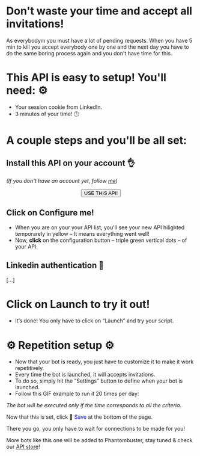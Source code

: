# Don't waste your time and accept all invitations!
As everybodym you must have a lot of pending requests. When you have 5 min to kill you accept everybody one by one and the next day you have to do the same boring process again and you don't have time for this.

# This API is easy to setup! You'll need: ⚙️

- Your session cookie from LinkedIn.
- 3 minutes of your time! 🕒

# A couple steps and you'll be all set:

## Install this API on your account 👌

_(If you don't have an account yet, follow [me](https://phantombuster.com/register))_

<center><button type="button" class="btn btn-warning callToAction" onclick="useThisApi()">USE THIS API!</button></center>

## Click on Configure me!

- When you are on your your API list, you'll see your new API hilighted temporarely in yellow – It means everything went well!
- Now, **click** on the configuration button – triple green vertical dots – of your API.

## Linkedin authentication 🔑
[...]

# Click on Launch to try it out!

- It’s done! You only have to click on “Launch” and try your script.

# ⚙️️ Repetition setup ⚙️

- Now that your bot is ready, you just have to customize it to make it work repetitively.
- Every time the bot is launched, it will accepts invitations.
- To do so, simply hit the “Settings” button to define when your bot is launched.
- Follow this GIF example to run it 20 times per day:

*The bot will be executed only if the time corresponds to all the criteria.*

Now that this is set, click 💾 <span style="color:blue">Save</span> at the bottom of the page.

There you go, you only have to wait for connections to be made for you!

More bots like this one will be added to Phantombuster, stay tuned & check our [API store](https://phantombuster.com/api-store)!